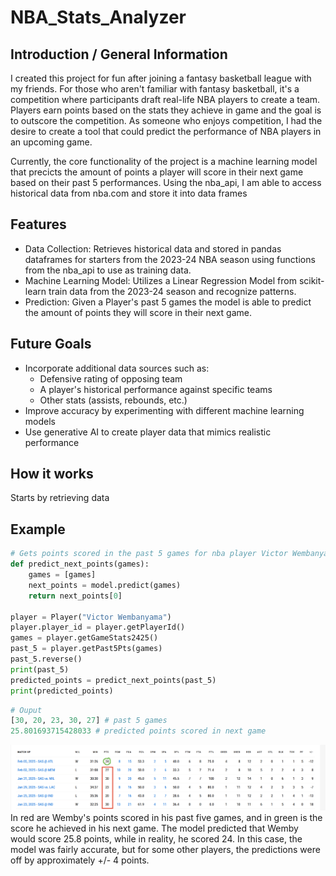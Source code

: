 # NBA_Stats_Analyzer

## Introduction / General Information
I created this project for fun after joining a fantasy basketball league with my friends. For those who aren't familiar with fantasy basketball, it's a competition where participants draft real-life NBA players to create a team. Players earn points based on the stats they achieve in game and the goal is to outscore the competition. As someone who enjoys competition, I had the desire to create a tool that could predict the performance of NBA players in an upcoming game.

Currently, the core functionality of the project is a machine learning model that precicts the amount of points a player will score in their next game based on their past 5 performances. Using the nba_api, I am able to access historical data from nba.com and store it into data frames

## Features
- Data Collection: Retrieves historical data and stored in pandas dataframes for starters from the 2023-24 NBA season using functions from the nba_api to use as training data.
- Machine Learning Model: Utilizes a Linear Regression Model from scikit-learn train data from the 2023-24 season and recognize patterns.
- Prediction: Given a Player's past 5 games the model is able to predict the amount of points they will score in their next game.

## Future Goals
- Incorporate additional data sources such as:
    - Defensive rating of opposing team
    - A player's historical performance against specific teams
    - Other stats (assists, rebounds, etc.)
- Improve accuracy by experimenting with different machine learning models
- Use generative AI to create player data that mimics realistic performance

## How it works
Starts by retrieving data 





## Example

```python
# Gets points scored in the past 5 games for nba player Victor Wembanyama
def predict_next_points(games):
    games = [games]
    next_points = model.predict(games)
    return next_points[0]

player = Player("Victor Wembanyama")
player.player_id = player.getPlayerId()
games = player.getGameStats2425()
past_5 = player.getPast5Pts(games)
past_5.reverse()
print(past_5)
predicted_points = predict_next_points(past_5)
print(predicted_points)
```

```python
# Ouput
[30, 20, 23, 30, 27] # past 5 games
25.801693715428033 # predicted points scored in next game
```
![Wemby's stats from nba.com](https://github.com/rileytmk/NBA_Stats_Analyzer/blob/main/Wemby.png?raw=true)
In red are Wemby's points scored in his past five games, and in green is the score he achieved in his next game. The model predicted that Wemby would score 25.8 points, while in reality, he scored 24. In this case, the model was fairly accurate, but for some other players, the predictions were off by approximately +/- 4 points.
